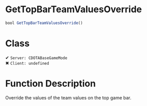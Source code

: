 # GetTopBarTeamValuesOverride
```js
bool GetTopBarTeamValuesOverride()
```
# Class
✔ `Server: CDOTABaseGameMode`  
✖ `Client: undefined`  

# Function Description
Override the values of the team values on the top game bar.
